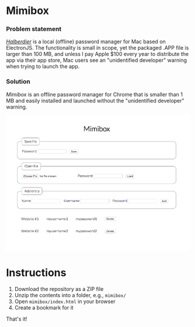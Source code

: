 # Mimibox
### Problem statement
*[Halberdier](https://github.com/a-n-d-r-3-w/halberdier)* is a local (offline) password manager for Mac based on ElectronJS. The functionality is small in scope, yet the packaged .APP file is larger than 100 MB, and unless I pay Apple $100 every year to distribute the app via their app store, Mac users see an "unidentified developer" warning when trying to launch the app.

### Solution
*Mimibox* is an offline password manager for Chrome that is smaller than 1 MB and easily installed and launched without the "unidentified developer" warning.

![screenshot](screenshot.png?raw=true)

# Instructions

1. Download the repository as a ZIP file
1. Unzip the contents into a folder, e.g., `mimibox/`
1. Open `mimibox/index.html` in your browser
1. Create a bookmark for it

That's it!
